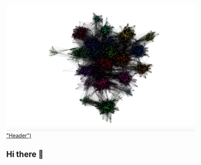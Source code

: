 [![Header](https://github.com/lorenzosg/lorenzosg/blob/58424411bec7f4000ccf26ce2627f701974c0e49/Screen%20Shot%202021-10-10%20at%206.50.38%20PM.PNG) "Header")](https://some-url.dev/)

## Hi there 👋

<!--
**lorenzosg/lorenzosg** is a ✨ _special_ ✨ repository because its `README.md` (this file) appears on your GitHub profile.

Here are some ideas to get you started:

- 🔭 I’m currently working on ...
- 🌱 I’m currently learning ...
- 👯 I’m looking to collaborate on ...
- 🤔 I’m looking for help with ...
- 💬 Ask me about ...
- 📫 How to reach me: ...
- 😄 Pronouns: ...
- ⚡ Fun fact: ...
-->
